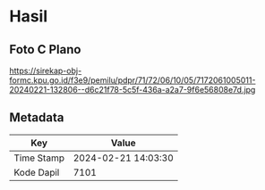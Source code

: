 # Hasil

## Foto C Plano

https://sirekap-obj-formc.kpu.go.id/f3e9/pemilu/pdpr/71/72/06/10/05/7172061005011-20240221-132806--d6c21f78-5c5f-436a-a2a7-9f6e56808e7d.jpg


## Metadata

| Key        | Value               |
| ---------- | ------------------- |
| Time Stamp | 2024-02-21 14:03:30 |
| Kode Dapil | 7101                |



